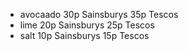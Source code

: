 - avocaado 30p Sainsburys 35p Tescos
- lime 20p Sainsburys 25p Tescos
- salt 10p Sainsburys 15p Tescos

